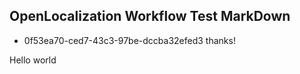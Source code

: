 ## OpenLocalization Workflow Test MarkDown
* 0f53ea70-ced7-43c3-97be-dccba32efed3 
thanks!

Hello world